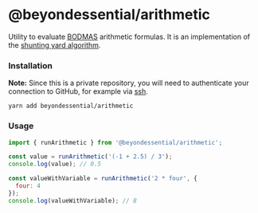 # @beyondessential/arithmetic

Utility to evaluate [BODMAS](https://en.wikipedia.org/wiki/Order_of_operations) arithmetic formulas. It is an implementation of the [shunting yard algorithm](https://en.wikipedia.org/wiki/Shunting-yard_algorithm). 

### Installation

**Note:** Since this is a private repository, you will need to authenticate your connection to GitHub, for example via [ssh](https://docs.github.com/en/github/authenticating-to-github/connecting-to-github-with-ssh).

```
yarn add beyondessential/arithmetic
```

### Usage

```js
import { runArithmetic } from '@beyondessential/arithmetic';

const value = runArithmetic('(-1 + 2.5) / 3');
console.log(value); // 0.5

const valueWithVariable = runArithmetic('2 * four', {
  four: 4
});
console.log(valueWithVariable); // 8
```
